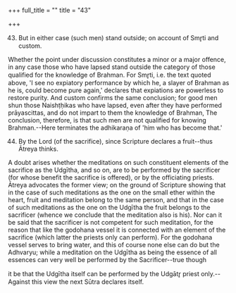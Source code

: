 +++
full_title = ""
title = "43"

+++


43. But in either case (such men) stand outside; on account of Smr̥ti and custom.

Whether the point under discussion constitutes a minor or a major offence, in any case those who have lapsed stand outside the category of those qualified for the knowledge of Brahman. For Smr̥ti, i.e. the text quoted above, 'I see no expiatory performance by which he, a slayer of Brahman as he is, could become pure again,' declares that expiations are powerless to restore purity. And custom confirms the same conclusion; for good men shun those Naishṭḥikas who have lapsed, even after they have performed prāyascittas, and do not impart to them the knowledge of Brahman, The conclusion, therefore, is that such men are not qualified for knowing Brahman.--Here terminates the adhikaraṇa of 'him who has become that.'

44. By the Lord (of the sacrifice), since Scripture declares a fruit--thus Ātreya thinks.

A doubt arises whether the meditations on such constituent elements of the sacrifice as the Udgītha, and so on, are to be performed by the sacrificer (for whose benefit the sacrifice is offered), or by the officiating priests. Ātreya advocates the former view; on the ground of Scripture showing that in the case of such meditations as the one on the small ether within the heart, fruit and meditation belong to the same person, and that in the case of such meditations as the one on the Udgītha the fruit belongs to the sacrificer (whence we conclude that the meditation also is his). Nor can it be said that the sacrificer is not competent for such meditation, for the reason that like the godohana vessel it is connected with an element of the sacrifice (which latter the priests only can perform). For the godohana vessel serves to bring water, and this of course none else can do but the Adhvaryu; while a meditation on the Udgītha as being the essence of all essences can very well be performed by the Sacrificer--true though

it be that the Udgītha itself can be performed by the Udgātr̥ priest only.--Against this view the next Sūtra declares itself.

